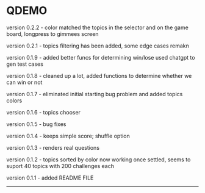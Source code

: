 # QDEMO
version 0.2.2 - color matched the topics in the selector and on the game board, longpress to gimmees screen

version 0.2.1 - topics filtering has been added, some edge cases remakn 

version 0.1.9 - added better funcs for determining win/lose used chatgpt to gen test cases

version 0.1.8 - cleaned up a lot, added functions to determine whether we can win or not

version 0.1.7 - eliminated initial starting bug problem and added topics colors

version 0.1.6 - topics chooser

version 0.1.5 - bug fixes

version 0.1.4 - keeps simple score; shuffle option 

version 0.1.3 - renders real questions 

version 0.1.2 - topics sorted by color now working 
                once settled, seems to suport 40 topics with 200 challenges each
                
version 0.1.1 - added README FILE

--------



